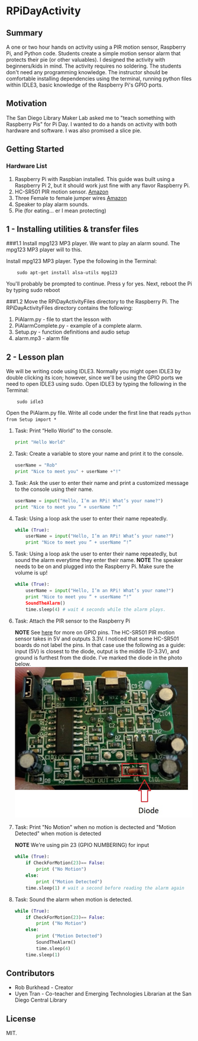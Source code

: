 # RPiDayActivity

## Summary
A one or two hour hands on activity using a PIR motion sensor, Raspberry Pi, and Python code. Students create a simple motion sensor alarm that protects their pie (or other valuables). I designed the activity with beginners/kids in mind. The activity requires no soldering. The students don't need any programming knowledge. The instructor should be comfortable installing dependencies using the terminal, running python files within IDLE3, basic knowledge of the Raspberry Pi's GPIO ports. 

## Motivation

The San Diego Library Maker Lab asked me to "teach something with Raspberry Pis" for Pi Day. I wanted to do a hands on activity with both hardware and software. I was also promised a slice pie.

## Getting Started


### Hardware List

1. Raspberry Pi with Raspbian installed. This guide was built using a Raspberry Pi 2, but it should work just fine with any flavor Raspberry Pi. 
1. HC-SR501 PIR motion sensor. [Amazon](http://www.amazon.com/s/ref=sr_nr_p_85_0?fst=as%3Aoff&rh=i%3Aaps%2Ck%3AHC-SR501%2Cp_85%3A2470955011&keywords=HC-SR501&ie=UTF8&qid=1458703999&rnid=2470954011)
1. Three Female to female jumper wires [Amazon](http://www.amazon.com/s/ref=nb_sb_noss_2?url=search-alias%3Daps&field-keywords=female+to+female+jumper)
1. Speaker to play alarm sounds. 
1. Pie (for eating... er I mean protecting)

## 1 - Installing utilities & transfer files 

###1.1 Install mpg123 MP3 player. 
We want to play an alarm sound. The mpg123 MP3 player will to this. 

Install mpg123 MP3 player. Type the following in the Terminal: 

		sudo apt-get install alsa-utils mpg123

You'll probably be prompted to continue. Press y for yes.
Next, reboot the Pi by typing sudo reboot

###1.2 Move the RPiDayActivityFiles directory to the Raspberry Pi. 
The RPiDayActivityFiles directory contains the following: 

1. PiAlarm.py - file to start the lesson with
1. PiAlarmComplete.py - example of a complete alarm.
1. Setup.py - function definitions and audio setup 
1. alarm.mp3 - alarm file 

## 2 - Lesson plan 

We will be writing code using IDLE3. Normally you might open IDLE3 by double clicking its icon; however, since we'll be using the GPIO ports we need to open IDLE3 using sudo. 
Open IDLE3 by typing the following in the Terminal: 

		sudo idle3 

Open the PiAlarm.py file. 
Write all code under the first line that reads 
	```python
	from Setup import *
	```

1. Task: Print “Hello World” to the console.

	```python
	print "Hello World" 
	```

2. Task: Create a variable to store your name and print it to the console. 

	```python
	userName = "Rob"
	print "Nice to meet you" + userName +"!" 
	```

3. Task: Ask the user to enter their name and print a customized message to the console using their name. 
	
	```python
	userName = input("Hello, I’m an RPi! What’s your name?")
	print "Nice to meet you ” + userName “!”
	```
4. Task: Using a loop ask the user to enter their name repeatedly. 
	
	```python
	while (True):
		userName = input("Hello, I’m an RPi! What’s your name?")
		print "Nice to meet you ” + userName “!”
	```
5. Task: Using a loop ask the user to enter their name repeatedly, but sound the alarm everytime they enter their name. 
**NOTE** The speaker needs to be on and plugged into the Raspberry Pi. Make sure the volume is up! 
	
	```python
	while (True):
		userName = input("Hello, I’m an RPi! What’s your name?")
		print "Nice to meet you ” + userName “!”
		SoundTheAlarm()
		time.sleep(4) # wait 4 seconds while the alarm plays. 
	```

6. Task: Attach the PIR sensor to the Raspberry Pi

	**NOTE** See [here](https://www.raspberrypi.org/documentation/usage/gpio/) for more on GPIO pins. The HC-SR501 PIR motion sensor takes in 5V and outputs 3.3V. I noticed that some HC-SR501 boards do not label the pins. In that case use the following as a guide: input (5V) is closest to the diode, output is the middle (0-3.3V), and ground is furthest from the diode. I've marked the diode in the photo below. 
	![](pirPins.jpg)


7. Task: Print "No Motion" when no motion is dectected and "Motion Detected" when motion is detected 

	**NOTE** We're using pin 23 (GPIO NUMBERING) for input
		
	```python
	while (True):
	    if CheckForMotion(23)== False:
	        print ("No Motion")
	    else:
	        print ("Motion Detected")
	    time.sleep(1) # wait a second before reading the alarm again
	```

8. Task: Sound the alarm when motion is detected. 

	```python
	while (True):
	    if CheckForMotion(23)== False:
	        print ("No Motion")
	    else:
	        print ("Motion Detected")
	        SoundTheAlarm()
	        time.sleep(4)
	    time.sleep(1)
	```

## Contributors

+ Rob Burkhead - Creator 
+ Uyen Tran - Co-teacher and Emerging Technologies Librarian at the San Diego Central Library

## License

MIT. 



